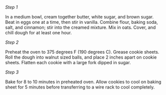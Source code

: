 *Step 1*

In a medium bowl, cream together butter, white sugar, and brown sugar. Beat in eggs one at a time, then stir in vanilla. Combine flour, baking soda, salt, and cinnamon; stir into the creamed mixture. Mix in oats. Cover, and chill dough for at least one hour.

*Step 2*

Preheat the oven to 375 degrees F (190 degrees C). Grease cookie sheets. Roll the dough into walnut sized balls, and place 2 inches apart on cookie sheets. Flatten each cookie with a large fork dipped in sugar.

*Step 3*

Bake for 8 to 10 minutes in preheated oven. Allow cookies to cool on baking sheet for 5 minutes before transferring to a wire rack to cool completely.
